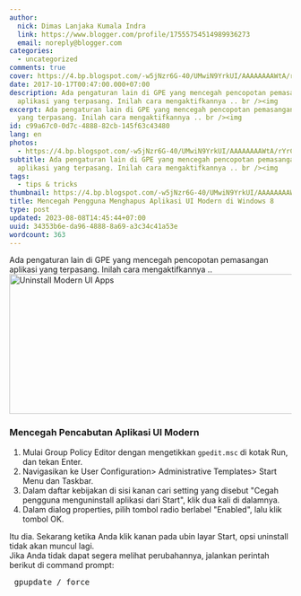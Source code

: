 ```yaml
---
author:
  nick: Dimas Lanjaka Kumala Indra
  link: https://www.blogger.com/profile/17555754514989936273
  email: noreply@blogger.com
categories:
  - uncategorized
comments: true
cover: https://4.bp.blogspot.com/-w5jNzr6G-40/UMwiN9YrkUI/AAAAAAAAWtA/rYrCZ839NCU/s1600/Uninstall-Modern-UI-Apps.png
date: 2017-10-17T00:47:00.000+07:00
description: Ada pengaturan lain di GPE yang mencegah pencopotan pemasangan
  aplikasi yang terpasang. Inilah cara mengaktifkannya .. br /><img
excerpt: Ada pengaturan lain di GPE yang mencegah pencopotan pemasangan aplikasi
  yang terpasang. Inilah cara mengaktifkannya .. br /><img
id: c99a67c0-0d7c-4888-82cb-145f63c43480
lang: en
photos:
  - https://4.bp.blogspot.com/-w5jNzr6G-40/UMwiN9YrkUI/AAAAAAAAWtA/rYrCZ839NCU/s1600/Uninstall-Modern-UI-Apps.png
subtitle: Ada pengaturan lain di GPE yang mencegah pencopotan pemasangan
  aplikasi yang terpasang. Inilah cara mengaktifkannya .. br /><img
tags:
  - tips & tricks
thumbnail: https://4.bp.blogspot.com/-w5jNzr6G-40/UMwiN9YrkUI/AAAAAAAAWtA/rYrCZ839NCU/s1600/Uninstall-Modern-UI-Apps.png
title: Mencegah Pengguna Menghapus Aplikasi UI Modern di Windows 8
type: post
updated: 2023-08-08T14:45:44+07:00
uuid: 34353b6e-da96-4888-8a69-a3c34c41a53e
wordcount: 363
---
```


Ada pengaturan lain di GPE yang mencegah pencopotan pemasangan aplikasi     yang terpasang. Inilah cara mengaktifkannya .. <br><img alt="Uninstall Modern UI Apps" height="249" src="https://4.bp.blogspot.com/-w5jNzr6G-40/UMwiN9YrkUI/AAAAAAAAWtA/rYrCZ839NCU/s1600/Uninstall-Modern-UI-Apps.png" title="Copot pemasangan UI Modern Apps" width="700"><br><h3>    Mencegah Pencabutan Aplikasi UI Modern </h3><ol><li>        Mulai Group Policy Editor dengan mengetikkan <code>gpedit.msc</code> di         kotak Run, dan tekan Enter.     </li><li>        Navigasikan ke User Configuration&gt; Administrative Templates&gt;         Start Menu dan Taskbar.     </li><li>        Dalam daftar kebijakan di sisi kanan cari setting yang disebut "Cegah         pengguna menguninstall aplikasi dari Start", klik dua kali di dalamnya.     </li><li>        Dalam dialog properties, pilih tombol radio berlabel "Enabled", lalu         klik tombol OK.     </li></ol>Itu dia. Sekarang ketika Anda klik kanan pada ubin layar Start, opsi     uninstall tidak akan muncul lagi. <br><center>    <ins id="aswift_0_expand"><ins id="aswift_0_anchor"></ins></ins></center>Jika Anda tidak dapat segera melihat perubahannya, jalankan perintah     berikut di command prompt: <br><pre>  gpupdate / force </pre>